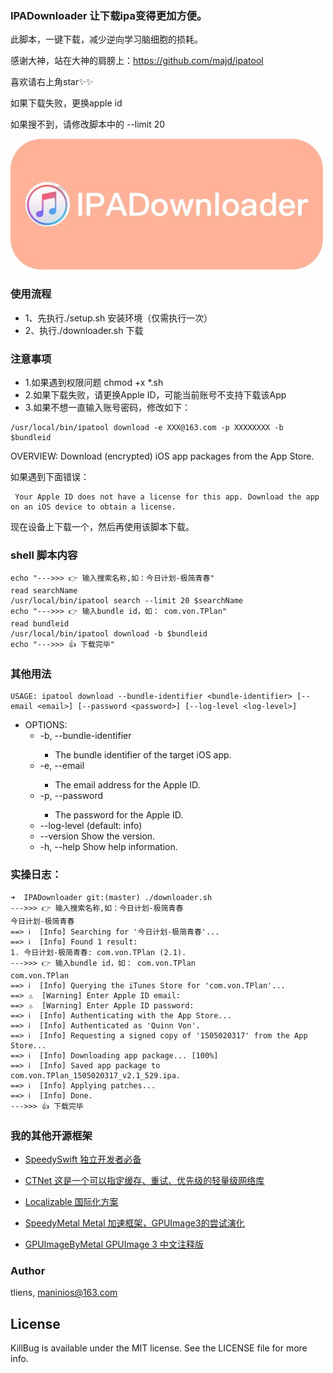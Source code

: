 

### IPADownloader 让下载ipa变得更加方便。

此脚本，一键下载，减少逆向学习脑细胞的损耗。

感谢大神，站在大神的肩膀上：https://github.com/majd/ipatool

喜欢请右上角star✨✨

如果下载失败，更换apple id

如果搜不到，请修改脚本中的 --limit 20

![img](https://github.com/Tliens/IPADownloader/blob/master/icon_0.jpg)


### 使用流程 
- 1、先执行./setup.sh 安装环境（仅需执行一次）
- 2、执行./downloader.sh 下载

### 注意事项
- 1.如果遇到权限问题 chmod +x *.sh
- 2.如果下载失败，请更换Apple ID，可能当前账号不支持下载该App
- 3.如果不想一直输入账号密码，修改如下：

```
/usr/local/bin/ipatool download -e XXX@163.com -p XXXXXXXX -b $bundleid
```
OVERVIEW: Download (encrypted) iOS app packages from the App Store.

如果遇到下面错误：
```
 Your Apple ID does not have a license for this app. Download the app on an iOS device to obtain a license.
```
现在设备上下载一个，然后再使用该脚本下载。

### shell 脚本内容
```
echo "--->>> 👉️ 输入搜索名称,如：今日计划-极简青春"
read searchName
/usr/local/bin/ipatool search --limit 20 $searchName
echo "--->>> 👉️ 输入bundle id，如： com.von.TPlan"
read bundleid
/usr/local/bin/ipatool download -b $bundleid
echo "--->>> 👍 下载完毕"
```
### 其他用法
```
USAGE: ipatool download --bundle-identifier <bundle-identifier> [--email <email>] [--password <password>] [--log-level <log-level>]
```
- OPTIONS:
  - -b, --bundle-identifier <bundle-identifier>
      - The bundle identifier of the target iOS app. 
  - -e, --email <email>     
    - The email address for the Apple ID. 
  - -p, --password <password>
    - The password for the Apple ID. 
  - --log-level <log-level> (default: info)
  - --version               Show the version.
  - -h, --help              Show help information.
### 实操日志：
  ```
  ➜  IPADownloader git:(master) ./downloader.sh
--->>> 👉️ 输入搜索名称,如：今日计划-极简青春
今日计划-极简青春
==> ℹ️	[Info] Searching for '今日计划-极简青春'...
==> ℹ️	[Info] Found 1 result:
1. 今日计划-极简青春: com.von.TPlan (2.1).
--->>> 👉️ 输入bundle id，如： com.von.TPlan
com.von.TPlan
==> ℹ️	[Info] Querying the iTunes Store for 'com.von.TPlan'...
==> ⚠️	[Warning] Enter Apple ID email:
==> ⚠️	[Warning] Enter Apple ID password:
==> ℹ️	[Info] Authenticating with the App Store...
==> ℹ️	[Info] Authenticated as 'Quinn Von'.
==> ℹ️	[Info] Requesting a signed copy of '1505020317' from the App Store...
==> ℹ️	[Info] Downloading app package... [100%]
==> ℹ️	[Info] Saved app package to com.von.TPlan_1505020317_v2.1_529.ipa.
==> ℹ️	[Info] Applying patches...
==> ℹ️	[Info] Done.
--->>> 👍 下载完毕
  ```
### 我的其他开源框架

- [SpeedySwift 独立开发者必备](https://github.com/Tliens/SpeedySwift)

- [CTNet 这是一个可以指定缓存、重试、优先级的轻量级网络库](https://github.com/ours-curiosity/CTNet)

- [Localizable 国际化方案](https://github.com/Tliens/Localizable)

- [SpeedyMetal Metal 加速框架，GPUImage3的尝试演化](https://github.com/Tliens/SpeedyMetal)

- [GPUImageByMetal  GPUImage 3 中文注释版](https://github.com/Tliens/GPUImageByMetal)

### Author

tliens, maninios@163.com

## License

KillBug is available under the MIT license. See the LICENSE file for more info.
